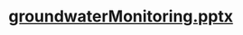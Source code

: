 # [groundwaterMonitoring.pptx](https://github.com/skgshalini/groundwaterMonitoring/files/11128978/groundwaterMonitoring.pptx)
